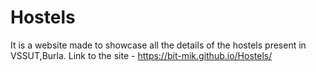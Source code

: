 # Hostels
It is a website made to showcase all the details of the hostels present in VSSUT,Burla.
Link to the site - https://bit-mik.github.io/Hostels/
